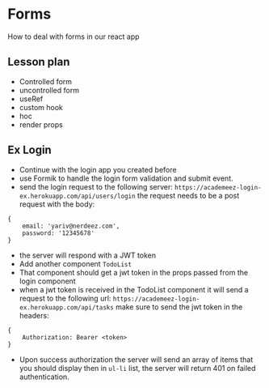 # Forms

How to deal with forms in our react app

## Lesson plan

- Controlled form
- uncontrolled form
- useRef
- custom hook
- hoc 
- render props

## Ex Login

- Continue with the login app you created before
- use Formik to handle the login form validation and submit event.
- send the login request to the following server: `https://academeez-login-ex.herokuapp.com/api/users/login` the request needs to be a post request with the body:
```
{
	email: 'yariv@nerdeez.com',
	password: '12345678'
}
```
- the server will respond with a JWT token
- Add another component `TodoList`
- That component should get a jwt token in the props passed from the login component
- when a jwt token is received in the TodoList component it will send a request to the following url: `https://academeez-login-ex.herokuapp.com/api/tasks` make sure to send the jwt token in the headers:
```
{
	Authorization: Bearer <token>
}
```
- Upon success authorization the server will send an array of items that you should display then in `ul-li` list, the server will return 401 on failed authentication.
